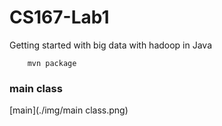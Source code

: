 # CS167-Lab1
Getting started with big data with hadoop in Java
    

```shell
    mvn package
   ```

### main class
[main](./img/main class.png)
